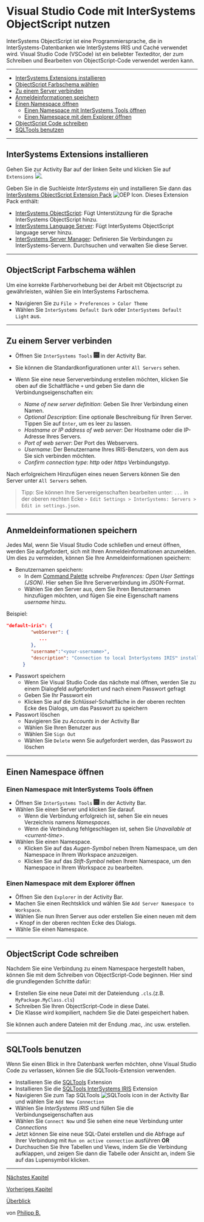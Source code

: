 # Visual Studio Code mit InterSystems ObjectScript nutzen

InterSystems ObjectScript ist eine Programmiersprache, die in InterSystems-Datenbanken wie InterSystems IRIS und Caché verwendet wird. Visual Studio Code (VSCode) ist ein beliebter Texteditor, der zum Schreiben und Bearbeiten von ObjectScript-Code verwendet werden kann.

---

* [InterSystems Extensions installieren](#intersystems-extensions-installieren)
* [ObjectScript Farbschema wählen](#objectscript-farbschema-wählen)
* [Zu einem Server verbinden](#zu-einem-server-verbinden)
* [Anmeldeinformationen speichern](#anmeldeinformationen-speichern)
* [Einen Namespace öffnen](#einen-namespace-öffnen)
  * [Einen Namespace mit InterSystems Tools öffnen](#einen-namespace-mit-intersystems-tools-öffnen)
  * [Einen Namespace mit dem Explorer öffnen](#einen-namespace-mit-dem-explorer-öffnen)
* [ObjectScript Code schreiben](#objectscript-code-schreiben)
* [SQLTools benutzen](#sqltools-benutzen)

---

## InterSystems Extensions installieren

Gehen Sie zur Activity Bar auf der linken Seite und klicken Sie auf `Extensions` <img src = "https://i0.wp.com/www.phdata.io/wp-content/uploads/2021/06/VSCode-Extension-Icon-.png" tile = "Extensions Icon" width = "3%"/>.

Geben Sie in die Suchleiste *InterSystems* ein und installieren Sie dann das [InterSystems ObjectScript Extension Pack](https://marketplace.visualstudio.com/items?itemName=intersystems-community.objectscript-pack) <img src = "https://intersystems-community.gallerycdn.vsassets.io/extensions/intersystems-community/objectscript-pack/1.0.3/1612388253024/Microsoft.VisualStudio.Services.Icons.Default" title = "OEP Icon" width = "3%"/>. Dieses Extension Pack enthält:

* [InterSystems ObjectScript](https://marketplace.visualstudio.com/items?itemName=intersystems-community.vscode-objectscript): Fügt Unterstützung für die Sprache InterSystems ObjectScript hinzu.
* [InterSystems Language Server](https://marketplace.visualstudio.com/items?itemName=intersystems.language-server): Fügt InterSystems ObjectScript language server hinzu.
* [InterSystems Server Manager](https://marketplace.visualstudio.com/items?itemName=intersystems-community.servermanager): Definieren Sie Verbindungen zu InterSystems-Servern. Durchsuchen und verwalten Sie diese Server.

---

## ObjectScript Farbschema wählen

Um eine korrekte Farbhervorhebung bei der Arbeit mit Objectscript zu gewährleisten, wählen Sie ein InterSystems Farbschema.

* Navigieren Sie zu `File > Preferences > Color Theme`
* Wählen Sie `InterSystems Default Dark` oder `InterSystems Default Light` aus.

---

## Zu einem Server verbinden

* Öffnen Sie `InterSystems Tools` <img src = "../imgs/InterSystemsToolsIcon.png" title = "InterSystemsToolsIcon" width = "3%"/> in der Activity Bar.
* Sie können die Standardkonfigurationen unter `All Servers` sehen.
* Wenn Sie eine neue Serververbindung erstellen möchten, klicken Sie oben auf die Schaltfläche `+` und geben Sie dann die Verbindungseigenschaften ein:

  * *Name of new server definition*: Geben Sie Ihrer Verbindung einen Namen.
  * *Optional Description*: Eine optionale Beschreibung für Ihren Server. Tippen Sie auf `Enter`, um es leer zu lassen.
  * *Hostname or IP address of web server*: Der Hostname oder die IP-Adresse Ihres Servers.
  * *Port of web server*: Der Port des Webservers.
  * *Username*: Der Benutzername Ihres IRIS-Benutzers, von dem aus Sie sich verbinden möchten.
  * *Confirm connection type*: *http* oder *https* Verbindungstyp.

Nach erfolgreichem Hinzufügen eines neuen Servers können Sie den Server unter `All Servers` sehen.

> Tipp: Sie können Ihre Servereigenschaften bearbeiten unter: `...` in der oberen rechten Ecke `> Edit Settings > InterSystems: Servers > Edit in settings.json`.

---

## Anmeldeinformationen speichern

Jedes Mal, wenn Sie Visual Studio Code schließen und erneut öffnen, werden Sie aufgefordert, sich mit Ihren Anmeldeinformationen anzumelden. Um dies zu vermeiden, können Sie Ihre Anmeldeinformationen speichern:

* Benutzernamen speichern:
  * In dem [Command Palette](KeyboardShortcuts.md#command-palette) schreibe *Preferences: Open User Settings (JSON)*. Hier sehen Sie Ihre Serververbindung im JSON-Format.
  * Wählen Sie den Server aus, dem Sie Ihren Benutzernamen hinzufügen möchten, und fügen Sie eine Eigenschaft namens *username* hinzu.

Beispiel:

````json
"default~iris": {
         "webServer": {
            ...
         },
         "username":"<your-username>",
         "description": "Connection to local InterSystems IRIS™ installed with default settings."
      }
````

* Passwort speichern
  * Wenn Sie Visual Studio Code das nächste mal öffnen, werden Sie zu einem Dialogfeld aufgefordert und nach einem Passwort gefragt
  * Geben Sie Ihr Passwort ein
  * Klicken Sie auf die *Schlüssel*-Schaltfläche in der oberen rechten Ecke des Dialogs, um das Passwort zu speichern
* Passwort löschen
  * Navigieren Sie zu *Accounts* in der Activity Bar
  * Wählen Sie Ihren Benutzer aus
  * Wählen Sie `Sign Out`
  * Wählen Sie `Delete` wenn Sie aufgefordert werden, das Passwort zu löschen

---

## Einen Namespace öffnen

### Einen Namespace mit InterSystems Tools öffnen

* Öffnen Sie `InterSystems Tools` <img src = "../imgs/InterSystemsToolsIcon.png" title = "InterSystemsToolsIcon" width = "3%"/> in der Activity Bar.
* Wählen Sie einen Server und klicken Sie darauf.
  * Wenn die Verbindung erfolgreich ist, sehen Sie ein neues Verzeichnis namens *Namespaces*.
  * Wenn die Verbindung fehlgeschlagen ist, sehen Sie *Unavailable at \<current-time\>*.
* Wählen Sie einen Namespace.
  * Klicken Sie auf das *Augen-Symbol* neben Ihrem Namespace, um den Namespace in Ihrem Workspace anzuzeigen.
  * Klicken Sie auf das *Stift-Symbol* neben Ihrem Namespace, um den Namespace in Ihrem Workspace zu bearbeiten.

### Einen Namespace mit dem Explorer öffnen

* Öffnen Sie den `Explorer` in der Activity Bar.
* Machen Sie einen Rechtsklick und wählen Sie `Add Server Namespace to Workspace`.
* Wählen Sie nun Ihren Server aus oder erstellen Sie einen neuen mit dem `+` Knopf in der oberen rechten Ecke des Dialogs.
* Wähle Sie einen Namespace.

---

## ObjectScript Code schreiben

Nachdem Sie eine Verbindung zu einem Namespace hergestellt haben, können Sie mit dem Schreiben von ObjectScript-Code beginnen. Hier sind die grundlegenden Schritte dafür:

* Erstellen Sie eine neue Datei mit der Dateiendung `.cls`.(z.B.  `MyPackage.MyClass.cls`)
* Schreiben Sie Ihren ObjectScript-Code in diese Datei.
* Die Klasse wird kompiliert, nachdem Sie die Datei gespeichert haben.

Sie können auch andere Dateien mit der Endung .mac, .inc usw. erstellen.

---

## SQLTools benutzen

Wenn Sie einen Blick in Ihre Datenbank werfen möchten, ohne Visual Studio Code zu verlassen, können Sie die SQLTools-Extension verwenden.

* Installieren Sie die [SQLTools](https://marketplace.visualstudio.com/items?itemName=mtxr.sqltools) Extension
* Installieren Sie die [SQLTools InterSystems IRIS](https://marketplace.visualstudio.com/items?itemName=intersystems-community.sqltools-intersystems-driver) Extension
* Navigieren Sie zum Tap SQLTools <img src ="https://raw.githubusercontent.com/intersystems-community/sqltools-intersystems-driver/master/docs/assets/img/activitybar.png" title = "SQLTools icon"> in der Activity Bar und wählen Sie `Add New Connection`
* Wählen Sie *InterSystems IRIS* und füllen Sie die Verbindungseigenschaften aus
* Wählen Sie `Connect Now` und Sie sehen eine neue Verbindung unter *Connections*
* Jetzt können Sie eine neue SQL-Datei erstellen und die Abfrage auf Ihrer Verbindung mit `Run on active connection` ausführen
**OR**
* Durchsuchen Sie Ihre Tabellen und Views, indem Sie die Verbindung aufklappen, und zeigen Sie dann die Tabelle oder Ansicht an, indem Sie auf das Lupensymbol klicken.

---

[Nächstes Kapitel](TipsForVsCode.md)

[Vorheriges Kapitel](GettingStartedWithVSCode.md)

[Überblick](../README.md)

von [Philipp B.](https://github.com/phil1436)
